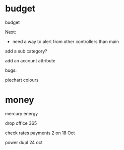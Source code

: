 # budget
budget

Next:


- need a way to alert from other controllers than  main




add a sub category?

add an account attribute

bugs:

piechart colours


money
========

mercury energy

drop office 365


check rates payments
2 on 18 Oct

power dupl 24 oct


